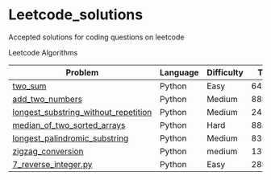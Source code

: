 # Leetcode_solutions
Accepted solutions for coding questions on leetcode

Leetcode Algorithms

Problem| Language | Difficulty| Time| Size
-------|----------|-----------|-----|------
[two_sum](https://github.com/Marcus-Jon/Leetcode_solutions/blob/master/solutions/1_two_sum.py)|Python|Easy|6472ms|n/a
[add_two_numbers](https://github.com/Marcus-Jon/Leetcode_solutions/blob/master/solutions/2_add_two_numbers.py)|Python|Medium|88ms|11.9mb
[longest_substring_without_repetition](https://github.com/Marcus-Jon/Leetcode_solutions/blob/master/solutions/3_longest_string_without_rep.py)|Python|Medium|248ms|12.9mb
[median_of_two_sorted_arrays](https://github.com/Marcus-Jon/Leetcode_solutions/blob/master/solutions/4_median_of_two_sorted_arrays.py)|Python|Hard|88ms|11.9mb
[longest_palindromic_substring](https://github.com/Marcus-Jon/Leetcode_solutions/blob/master/solutions/5_longest_palindromic_substring.py)|Python|Medium|836ms|11.9mb
[zigzag_conversion](https://github.com/Marcus-Jon/Leetcode_solutions/blob/master/solutions/6_zigzag_conversion.py)|Python|medium|1396ms|18.5mb
[7_reverse_integer.py](https://github.com/Marcus-Jon/Leetcode_solutions/blob/master/solutions/7_reverse_int.py)|Python|Easy|28ms|11.9mb
